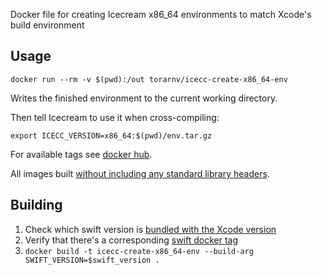 Docker file for creating Icecream x86_64 environments to match Xcode's build environment

## Usage

`docker run --rm -v $(pwd):/out torarnv/icecc-create-x86_64-env`

Writes the finished environment to the current working directory. 

Then tell Icecream to use it when cross-compiling:

`export ICECC_VERSION=x86_64:$(pwd)/env.tar.gz`

For available tags see [docker hub](https://hub.docker.com/r/torarnv/icecc-create-x86_64-env/tags).

All images built [without including any standard library headers](https://github.com/icecc/icecream/pull/473).

## Building

   1. Check which swift version is [bundled with the Xcode version](https://en.wikipedia.org/wiki/Xcode#Latest_versions)
   2. Verify that there's a corresponding [swift docker tag](https://hub.docker.com/_/swift)
   3. `docker build -t icecc-create-x86_64-env --build-arg SWIFT_VERSION=$swift_version .`
